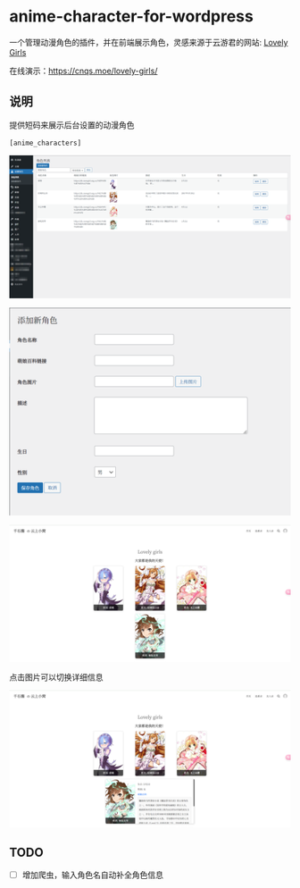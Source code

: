 # anime-character-for-wordpress
一个管理动漫角色的插件，并在前端展示角色，灵感来源于云游君的网站: [Lovely Girls](https://yunyoujun.cn/girls/)

在线演示：https://cnqs.moe/lovely-girls/

## 说明
提供短码来展示后台设置的动漫角色
```bash
[anime_characters]
```
![image](screenshot-1.png)

![image](screenshot-2.png)

![image](screenshot-3.png)

点击图片可以切换详细信息

![image](screenshot-4.png)

## TODO
- [ ] 增加爬虫，输入角色名自动补全角色信息
